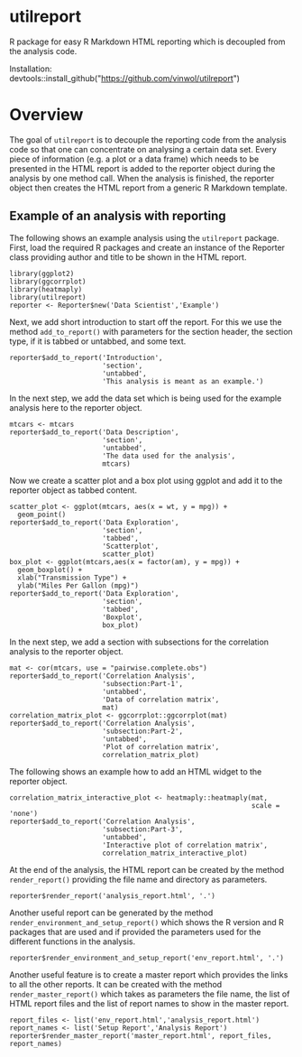 # utilreport

R package for easy R Markdown HTML reporting which is decoupled from the analysis code.

Installation: 
<br>
devtools::install_github("https://github.com/vinwol/utilreport")

# Overview

The goal of `utilreport` is to decouple the reporting code from the analysis code so that one can concentrate on analysing a certain data set.
Every piece of information (e.g. a plot or a data frame) which needs to be presented in the HTML report is added to the reporter object during the analysis by one method call. When the analysis is finished, the reporter object then creates the HTML report from a generic R Markdown template.

## Example of an analysis with reporting

The following shows an example analysis using the `utilreport` package.
First, load the required R packages and create an instance of the Reporter class providing author and title 
to be shown in the HTML report.  

```{r message = FALSE, eval = FALSE}
library(ggplot2)
library(ggcorrplot)
library(heatmaply)
library(utilreport)
reporter <- Reporter$new('Data Scientist','Example')
```

Next, we add short introduction to start off the report.
For this we use the method `add_to_report()` with parameters for the section header, the section type, if it is tabbed or untabbed, and some text.  

```{r eval = FALSE}
reporter$add_to_report('Introduction',
                       'section',
                       'untabbed',
                       'This analysis is meant as an example.')
```

In the next step, we add the data set which is being used for the example analysis here to the reporter object.

```{r eval = FALSE}
mtcars <- mtcars
reporter$add_to_report('Data Description',
                       'section',
                       'untabbed',
                       'The data used for the analysis', 
                       mtcars)
```

Now we create a scatter plot and a box plot using ggplot and add it to the reporter object as tabbed content.

```{r eval = FALSE}
scatter_plot <- ggplot(mtcars, aes(x = wt, y = mpg)) + 
  geom_point()
reporter$add_to_report('Data Exploration',
                       'section',
                       'tabbed',
                       'Scatterplot', 
                       scatter_plot)
box_plot <- ggplot(mtcars,aes(x = factor(am), y = mpg)) + 
  geom_boxplot() +
  xlab("Transmission Type") + 
  ylab("Miles Per Gallon (mpg)") 
reporter$add_to_report('Data Exploration',
                       'section',
                       'tabbed',
                       'Boxplot', 
                       box_plot)
```

In the next step, we add a section with subsections for the correlation analysis to the reporter object.

```{r eval = FALSE}
mat <- cor(mtcars, use = "pairwise.complete.obs")
reporter$add_to_report('Correlation Analysis',
                       'subsection:Part-1',
                       'untabbed',
                       'Data of correlation matrix', 
                       mat)
correlation_matrix_plot <- ggcorrplot::ggcorrplot(mat)
reporter$add_to_report('Correlation Analysis',
                       'subsection:Part-2',
                       'untabbed',
                       'Plot of correlation matrix', 
                       correlation_matrix_plot)
```

The following shows an example how to add an HTML widget to the reporter object.

```{r eval = FALSE}
correlation_matrix_interactive_plot <- heatmaply::heatmaply(mat, 
                                                            scale = 'none')
reporter$add_to_report('Correlation Analysis', 
                       'subsection:Part-3',
                       'untabbed',
                       'Interactive plot of correlation matrix', 
                       correlation_matrix_interactive_plot)
```

At the end of the analysis, the HTML report can be created by the method `render_report()` 
providing the file name and directory as parameters.

```{r eval = FALSE}
reporter$render_report('analysis_report.html', '.')
```

Another useful report can be generated by the method `render_environment_and_setup_report()` which 
shows the R version and R packages that are used and if provided the parameters used for the different functions in the analysis.

```{r eval = FALSE}
reporter$render_environment_and_setup_report('env_report.html', '.')
```

Another useful feature is to create a master report which provides the links to all the other reports.
It can be created with the method `render_master_report()` which takes as parameters the file name, the list of HTML report files and the list 
of report names to show in the master report.

```{r eval = FALSE}
report_files <- list('env_report.html','analysis_report.html')
report_names <- list('Setup Report','Analysis Report')
reporter$render_master_report('master_report.html', report_files, report_names)
```





